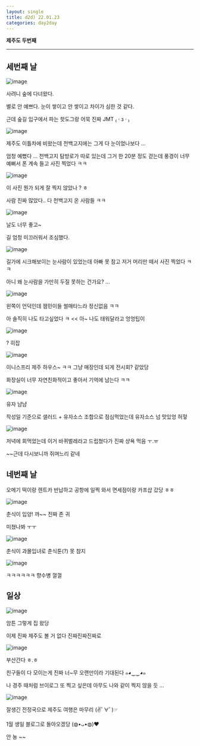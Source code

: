 ```yaml
---
layout: single
title: d2d) 22.01.23
categories: day2day
---
```


__제주도 두번째__

-------------------------------------------------------------------------------------------

## 세번째 날

![image](https://user-images.githubusercontent.com/52832956/150674000-3c2fe550-e4e4-4709-b3cd-941f3294f3d0.png)

사려니 숲에 다녀왔다.

별로 안 예쁘다. 눈이 쌓이고 안 쌓이고 차이가 심한 것 같다.

근데 숲길 입구에서 파는 핫도그랑 어묵 진짜 JMT ₍ · з · ₎

![image](https://user-images.githubusercontent.com/52832956/150674065-97812b03-d3be-49ef-ba06-83c8de2512cf.png)

제주도 이틀차에 비왔는데 천백고지에는 그게 다 눈이었나보다 ...

엄청 예뻤다 ... 천백고지 탐방로가 따로 있는데 그거 한 20분 정도 걷는데 풍경이 너무 예뻐서 폰 계속 들고 사진 찍었다 ㅋㅋ

![image](https://user-images.githubusercontent.com/52832956/150674115-84989c30-13b6-4fb0-8be9-8eaf735ea9d2.png)

이 사진 뭔가 되게 잘 찍지 않았나 ? ㅎ

사람 진짜 많았다.. 다 천백고지 온 사람들 ㅋㅋ

![image](https://user-images.githubusercontent.com/52832956/150674151-15de808f-4c0d-404c-a86d-4b0a5342608a.png)

날도 너무 좋고~

길 엄청 미끄러워서 조심했다.

![image](https://user-images.githubusercontent.com/52832956/150674170-6bdb1ebe-b693-428d-9a9b-d61b714d62a9.png)

길가에 시크해보이는 눈사람이 있었는데 아빠 못 참고 저거 머리만 떼서 사진 찍었다 ㅋㅋ

아니 왜 눈사람을 가만히 두질 못하는 건가요? ...

![image](https://user-images.githubusercontent.com/52832956/150674196-cd199de6-887c-4071-8da0-c3f28fc58620.png)

왼쪽이 언덕인데 잼민이들 썰매타느라 정신없음 ㅋㅋ

아 솔직히 나도 타고싶었다 ㅋ << 아~ 나도 태워달라고 엉엉팁이 

![image](https://user-images.githubusercontent.com/52832956/150674228-3d789821-a20c-4cda-abf8-1c0804ad8e7f.png)

? 히잡

![image](https://user-images.githubusercontent.com/52832956/150674249-7b9e2107-3065-4116-9e61-b57128e7e0eb.png)

이니스프리 제주 하우스~ ㅋㅋ 그냥 매장인데 되게 전시회? 같았당

화장실이 너무 자연친화적이고 좋아서 기억에 남는다 ㅋㅋ

![image](https://user-images.githubusercontent.com/52832956/150674281-39ed0ec1-7347-4d93-bcd3-0d1cdff0a715.png)

유자 냠냠

작성일 기준으로 샐러드 + 유자소스 조합으로 점심먹었는데 유자소스 넘 맛있엉 허헣

![image](https://user-images.githubusercontent.com/52832956/150674314-19f82e69-b1da-45b9-8d1d-8c5300310d14.png)

저녁에 회먹었는데 이거 바퀴벌레라고 드립쳤다가 진짜 샹욕 먹음 ㅜ.ㅠ 

~~근데 다시보니까 쥐며느리 같네

## 네번째 날

오메기 떡이랑 렌트카 반납하고 공항에 일찍 와서 면세점이랑 카프샵 갔당 ㅎㅎ

![image](https://user-images.githubusercontent.com/52832956/150674380-6e474477-0d5b-4615-859e-6b9a8210ed7c.png)

춘식이 입양! 꺄~~ 진짜 존 귀

미쳤나봐 ㅜㅜ

![image](https://user-images.githubusercontent.com/52832956/150674401-e215812a-a0db-42df-8dd7-3ea51c984e98.png)

춘식이 과몰입녀로 춘식툰(?) 못 참지

![image](https://user-images.githubusercontent.com/52832956/150674420-b1626c0c-14c8-4e93-bfbb-784652176d8f.png)

ㅋㅋㅋㅋㅋㅋ 향수병 껄껄

## 일상

![image](https://user-images.githubusercontent.com/52832956/150674456-6ee7c3b3-574c-4811-b64d-e5b0c8e09eb2.png)

암튼 그렇게 집 왔당 

이제 진짜 제주도 볼 거 없다 진짜진짜진짜로

![image](https://user-images.githubusercontent.com/52832956/150674511-6579669d-705a-4d64-91b5-07a305701ee9.png)

부산간다 ㅎ.ㅎ

친구들이 다 모이는게 진짜 너~무 오랜만이라 기대된다 ๑◕‿‿◕๑

나 경주 때처럼 브이로그 또 찍고 싶은데 아무도 나와 같이 찍지 않을 듯 ...

![image](https://user-images.githubusercontent.com/52832956/150674566-93595261-512b-4261-b6f5-fa08b0455fe0.png)

잘생긴 전정국으로 제주도 여행은 마무리 (✌ﾟ∀ﾟ)☞

1월 생일 블로그로 돌아오겠당 (◍•ᴗ•◍)❤

안 뇽 ~~
